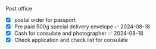 Post office
- [x] postal order for passport
- [x] Pre paid 500g special delivery envelope ✅ 2024-08-18
- [x] Cash for consulate and photographer ✅ 2024-08-18
- [x] Check application and check list for consulate
